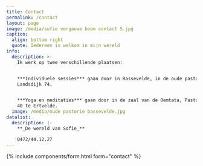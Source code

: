 ```yaml
---
title: Contact
permalink: /contact
layout: page
image: /media/sofie vergauwe boom contact 5.jpg
caption:
  align: bottom right
  quote: Iedereen is welkom in mijn wereld
info:
  description: >-
    Ik werk op twee verschillende plaatsen:


    ***Individuele sessies*** gaan door in Bassevelde, in de oude pastorij,
    Landsdijk 74.


    ***Yoga en meditaties*** gaan door in de zaal van de Oemtata, Pastorijstraat
    40 te Ertvelde. 
  image: /media/oude pastorie bassevelde.jpg
datalist:
  description: |-
    **_De wereld van Sofie_**

    0472/44.12.27
---
```

{% include components/form.html form="contact" %}
